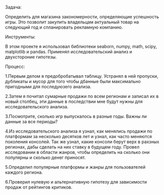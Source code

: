 Задача:

Определить для магазина закономерности, определяющие успешность игры. Это позволит закупить владельцам актуальный товар на следующий год и спланировать рекламную компанию. 

Инструменты:

В этом проекте я использовал библиотеки seaborn, numpy, math, scipy, matplotlib и pandas. Применял исследовательский анализ и двухстороние гипотезы. 

Процесс:

1.Первым делом я предобробатывал таблицу. Устранял в ней пропуски, дубликаты и мусор для того чтобы дбанные были максимально пригодными для последуюзего анализа.

2.Затем я почитал сумарные продажи по всем регионам и записал их в новый столбец, эти данные в последствии мне будут нужны для исследовательского анализа.

3.Посмотрите, сколько игр выпускалось в разные годы. Важны ли данные за все периоды?

4.Из исследовательского анализа я узнал, как менялись продажи по платформам за несколько десятков лет и узнал, как часто меняются поколения консолей. Так же узнал, какие консоли берут верх в рахзных регионах, дабы сделать на них ставку в будущем году. Провел исследовании в области жанров, чтобы определить на сколько они популярны и сколько денег приносят.

5.Определил популярные платформы и жанры для пользователей каждого региона. 

6.Проверил нулевую и альтернативную гипотезу для зависимости продаж от рейтингов критиков. 

